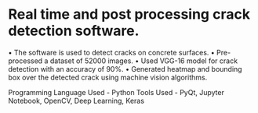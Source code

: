 # Real time and post processing crack detection software.
• The software is used to detect cracks on concrete surfaces.
• Pre-processed a dataset of 52000 images.
• Used VGG-16 model for crack detection with an accuracy of 90%.
• Generated heatmap and bounding box over the detected crack using machine vision algorithms.

Programming Language Used - Python
Tools Used - PyQt, Jupyter Notebook, OpenCV, Deep Learning, Keras
